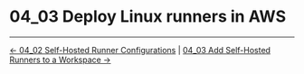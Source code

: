 # 04_03 Deploy Linux runners in AWS

<!-- FooterStart -->
---
[← 04_02 Self-Hosted Runner Configurations](../04_02_self_hosted_runner_configurations/README.md) | [04_03 Add Self-Hosted Runners to a Workspace →](../04_04_add_self_hosted_runners_to_a_workspace/README.md)
<!-- FooterEnd -->
